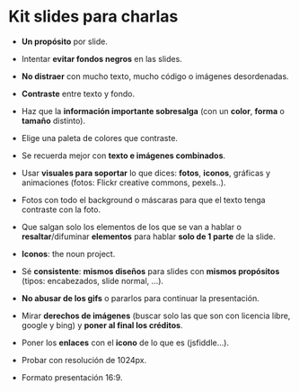 # Kit slides para charlas

- **Un propósito** por slide.

- Intentar **evitar fondos negros** en las slides.

- **No distraer** con mucho texto, mucho código o imágenes desordenadas. 

- **Contraste** entre texto y fondo.

- Haz que la **información importante sobresalga** (con un **color**, **forma** o **tamaño** distinto).

- Elige una paleta de colores que contraste.

- Se recuerda mejor con **texto e imágenes combinados**.

- Usar **visuales para soportar** lo que dices: **fotos**, **iconos**, gráficas y animaciones (fotos: Flickr creative commons, pexels..).

- Fotos con todo el background o máscaras para que el texto tenga contraste con la foto.

- Que salgan solo los elementos de los que se van a hablar o **resaltar**/difuminar **elementos** para hablar **solo de 1 parte** de la slide.

- **Iconos**: the noun project.

- Sé **consistente**: **mismos diseños** para slides con **mismos propósitos** (tipos: encabezados, slide normal, ...).

- **No abusar de los gifs** o pararlos para continuar la presentación.

- Mirar **derechos de imágenes** (buscar solo las que son con licencia libre, google y bing) y **poner al final los créditos**.

- Poner los **enlaces** con el **icono** de lo que es (jsfiddle...).

- Probar con resolución de 1024px.

- Formato presentación 16:9.